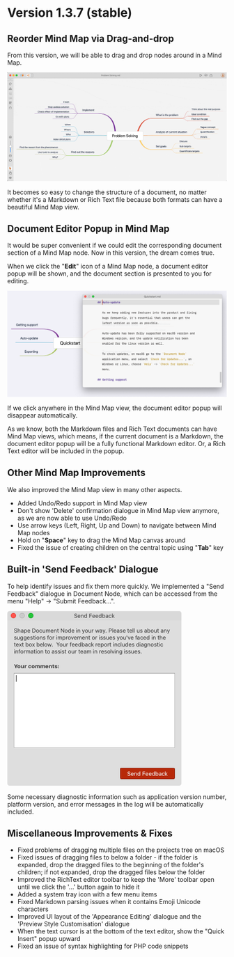 ﻿# Version 1.3.7 (stable)

## Reorder Mind Map via Drag-and-drop

From this version, we will be able to drag and drop nodes around in a Mind Map. 

![screencast-mindmap-drop-and-drop](screencast-mindmap-drop-and-drop.gif)

It becomes so easy to change the structure of a document, no matter whether it's a Markdown or Rich Text file because both formats can have a beautiful Mind Map view.

## Document Editor Popup in Mind Map

It would be super convenient if we could edit the corresponding document section of a Mind Map node. Now in this version, the dream comes true.

When we click the "**Edit**" icon of a Mind Map node, a document editor popup will be shown, and the document section is presented to you for editing.

![screen-mindmap-editor-popup](screen-mindmap-editor-popup.png)

If we click anywhere in the Mind Map view, the document editor popup will disappear automatically.

As we know, both the Markdown files and Rich Text documents can have Mind Map views, which means, if the current document is a Markdown, the document editor popup will be a fully functional Markdown editor. Or, a Rich Text editor will be included in the popup.

## Other Mind Map Improvements

We also improved the Mind Map view in many other aspects.

* Added Undo/Redo support in Mind Map view
* Don't show 'Delete' confirmation dialogue in Mind Map view anymore, as we are now able to use Undo/Redo
* Use arrow keys (Left, Right, Up and Down) to navigate between Mind Map nodes
* Hold on "**Space**" key to drag the Mind Map canvas around
* Fixed the issue of creating children on the central topic using "**Tab**" key


## Built-in 'Send Feedback' Dialogue

To help identify issues and fix them more quickly. We implemented a "Send Feedback" dialogue in Document Node, which can be accessed from the menu "Help" -> "Submit Feedback...".

![screen-send-feedback-dialog](screen-send-feedback-dialog.png)

Some necessary diagnostic information such as application version number, platform version, and error messages in the log will be automatically included.

## Miscellaneous Improvements & Fixes

* Fixed problems of dragging multiple files on the projects tree on macOS
* Fixed issues of dragging files to below a folder - if the folder is expanded, drop the dragged files to the beginning of the folder's children; if not expanded, drop the dragged files below the folder
* Improved the RichText editor toolbar to keep the 'More' toolbar open until we click the '...' button again to hide it
* Added a system tray icon with a few menu items
* Fixed Markdown parsing issues when it contains Emoji Unicode characters
* Improved UI layout of the 'Appearance Editing' dialogue and the 'Preview Style Customisation' dialogue
* When the text cursor is at the bottom of the text editor, show the "Quick Insert" popup upward
* Fixed an issue of syntax highlighting for PHP code snippets
